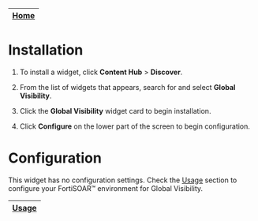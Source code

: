 | [Home](../README.md) |
|----------------------|

# Installation

1. To install a widget, click **Content Hub** > **Discover**.

2. From the list of widgets that appears, search for and select **Global Visibility**. 

3. Click the **Global Visibility** widget card to begin installation.

4. Click **Configure** on the lower part of the screen to begin configuration.


# Configuration

This widget has no configuration settings. Check the [Usage](./usage.md) section to configure your FortiSOAR&trade; environment for Global Visibility.

| [Usage](./usage.md) |
|---------------------|